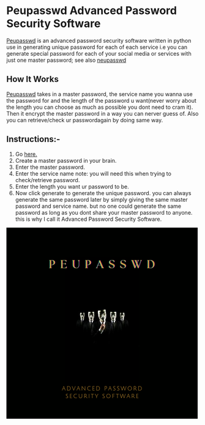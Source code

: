 <h1><strong>Peupasswd</strong> Advanced Password Security Software</h1>
<p><a href="https://github.com/devfemibadmus/Peupasswd" class="peupasswd">Peupasswd</a> is an advanced password security software written in python use in generating unique password for each of each service i.e you can generate special password for each of your social media or services with just one master password; see also <a href="https://github.com/kcubeterm/neupasswd">neupasswd</a></p>
    
<h2>How It Works</h1>
<p><a href="https://github.com/devfemibadmus/Peupasswd" class="peupasswd">Peupasswd</a> takes in a master password, the service name you wanna use the password for and the length of the password u want(never worry about the length you can choose as much as possible you dont need to cram it). Then it encrypt the master password in a way you can nerver guess of. Also you can retrieve/check ur passwordagain by doing same way.</p>
    
<h2>Instructions:-</h2>
<ol>
<li>Go <a href="#Peupasswd">here.</a></li>
<li>Create a master password in your brain.</li>
<li>Enter the master password.</li>
<li>Enter the service name <span class="note">note: you will need this when trying to check/retrieve password</span>.</li>
<li>Enter the length you want ur password to be.</li>
<li>Now click generate to generate the unique password. you can always generate the same password later by simply giving the same master password and service name. but no one could generate the same password as long as you dont share your master password to anyone. this is why I call it Advanced Password Security Software.</li>
</ol>
<img src="src/images/peupasswd.png"/>
<br>
<p>
<a href="https://devfemibadmus/peupasswd#download>Download source  code</a>
</p>

